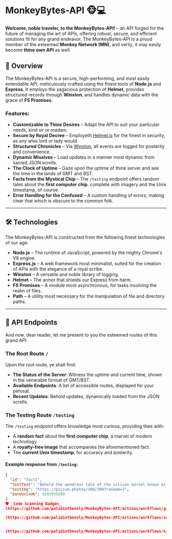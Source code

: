# MonkeyBytes-API 🐵💻

**Welcome, noble traveler, to the MonkeyBytes-API!** – an API forged for the future of managing the art of APIs, offering robust, secure, and efficient solutions fit for any grand endeavor. The MonkeyBytes-API is a proud member of the esteemed **Monkey Network (MN)**, and verily, it may easily become **thine own API** as well.

## 🎯 Overview

The MonkeyBytes-API is a secure, high-performing, and most easily extendable API, meticulously crafted using the finest tools of **Node.js** and **Express**. It employs the sagacious protection of **Helmet**, provides structured records through **Winston**, and handles dynamic data with the grace of **FS Promises**.

### Features:
- **Customizable to Thine Desires** – Adapt the API to suit your particular needs, kind sir or madam.
- **Secure by Royal Decree** – Employeth [Helmet.js](https://helmetjs.github.io/) for the finest in security, as any wise lord or lady would.
- **Structured Chronicles** – Via [Winston](https://github.com/winstonjs/winston), all events are logged for posterity and convenience.
- **Dynamic Missives** – Load updates in a manner most dynamic from sacred JSON scrolls.
- **The Clock of Uptime** – Gaze upon the uptime of thine server and see the time in the lands of GMT and BST.
- **Facts from the Mystical Chip** – The `/testing` endpoint offers random tales about the **first computer chip**, complete with imagery and the Unix timestamp, of course.
- **Error Handling for the Confused** – A custom handling of errors, making clear that which is obscure to the common folk.

---

## 🛠️ Technologies

The MonkeyBytes-API is constructed from the following finest technologies of our age:

- **Node.js** – The runtime of JavaScript, powered by the mighty Chrome's V8 engine.
- **Express.js** – A web framework most minimalist, suited for the creation of APIs with the elegance of a royal scribe.
- **Winston** – A versatile and noble library of logging.
- **Helmet** – The armor that shields our Express from harm.
- **FS Promises** – A module most asynchronous, for tasks involving the realm of files.
- **Path** – A utility most necessary for the manipulation of file and directory paths.

---

## 📂 API Endpoints

And now, dear reader, let me present to you the esteemed routes of this grand API:

### The Root Route `/`
Upon the root route, ye shall find:
- **The Status of the Server**: Witness the uptime and current time, shown in the venerable format of GMT/BST.
- **Available Endpoints**: A list of accessible routes, displayed for your perusal.
- **Recent Updates**: Behold updates, dynamically loaded from the JSON scrolls.

### The Testing Route `/testing`
The `/testing` endpoint offers knowledge most curious, providing thee with:
- A **random fact** about the **first computer chip**, a marvel of modern technology.
- A **royalty-free image** that accompanies the aforementioned fact.
- The **current Unix timestamp**, for accuracy and posterity.

#### Example response from `/testing`:
```json
{
  "id": "fact1",
  "testText": "Behold the wondrous tale of the silicon marvel known as the first computer chip!",
  "testImg": "https://picsum.photos/300/200?random=1",
  "dateUnixUK": 1693939200
}
🛡️ _Code Scanning Badges_
(https://github.com/palidintheonly/MonkeyBytes-API/actions/workflows/github-code-scanning/codeql/badge.svg)](https://github.com/palidintheonly/MonkeyBytes-API/actions/workflows/github-code-scanning/codeql)

(https://github.com/palidintheonly/MonkeyBytes-API/actions/workflows/codeql.yml/badge.svg)](https://github.com/palidintheonly/MonkeyBytes-API/actions/workflows/codeql.yml)


(https://github.com/palidintheonly/MonkeyBytes-API/actions/workflows/njsscan.yml/badge.svg)](https://github.com/palidintheonly/MonkeyBytes-API/actions/workflows/njsscan.yml)
